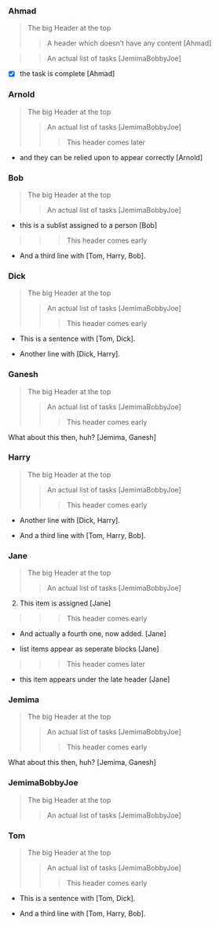 

### Ahmad

> The big Header at the top
>> A header which doesn’t have any content [Ahmad]

>> An actual list of tasks [JemimaBobbyJoe]

-   ☒ the task is complete \[Ahmad\]

### Arnold

> The big Header at the top
>> An actual list of tasks [JemimaBobbyJoe]
>>> This header comes later

-   and they can be relied upon to appear correctly \[Arnold\]

### Bob

> The big Header at the top
>> An actual list of tasks [JemimaBobbyJoe]

-   this is a sublist assigned to a person \[Bob\]

>>> This header comes early

-   And a third line with \[Tom, Harry, Bob\].

### Dick

> The big Header at the top
>> An actual list of tasks [JemimaBobbyJoe]
>>> This header comes early

-   This is a sentence with \[Tom, Dick\].

-   Another line with \[Dick, Harry\].

### Ganesh

> The big Header at the top
>> An actual list of tasks [JemimaBobbyJoe]
>>> This header comes early

What about this then, huh? \[Jemima, Ganesh\]

### Harry

> The big Header at the top
>> An actual list of tasks [JemimaBobbyJoe]
>>> This header comes early

-   Another line with \[Dick, Harry\].

-   And a third line with \[Tom, Harry, Bob\].

### Jane

> The big Header at the top
>> An actual list of tasks [JemimaBobbyJoe]

2.  This item is assigned \[Jane\]

>>> This header comes early

-   And actually a fourth one, now added. \[Jane\]

-   list items appear as seperate blocks \[Jane\]

>>> This header comes later

-   this item appears under the late header \[Jane\]

### Jemima

> The big Header at the top
>> An actual list of tasks [JemimaBobbyJoe]
>>> This header comes early

What about this then, huh? \[Jemima, Ganesh\]

### JemimaBobbyJoe

> The big Header at the top
>> An actual list of tasks [JemimaBobbyJoe]

### Tom

> The big Header at the top
>> An actual list of tasks [JemimaBobbyJoe]
>>> This header comes early

-   This is a sentence with \[Tom, Dick\].

-   And a third line with \[Tom, Harry, Bob\].
